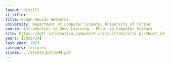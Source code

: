 ```yaml
---
layout: distill
it_title:
title: Graph Neural Networks
university: Department of Computer Sciente, University of Torino
course: Introduction to Deep Learning - Ph.D. in Computer Science
site: https://dott-informatica.campusnet.unito.it/do/corsi.pl/Show?_id=kwhb
years: [2023/24]
last_year: 2023
category: lectures
slides: ../assets/pdf/GNN.pdf
---
```

